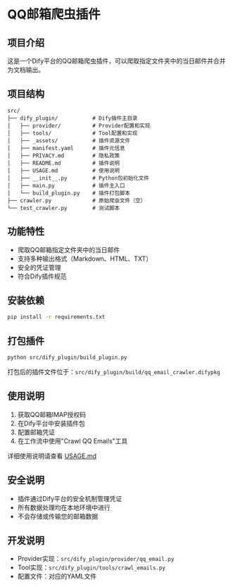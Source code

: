 # QQ邮箱爬虫插件

## 项目介绍

这是一个Dify平台的QQ邮箱爬虫插件，可以爬取指定文件夹中的当日邮件并合并为文档输出。

## 项目结构

```
src/
├── dify_plugin/           # Dify插件主目录
│   ├── provider/          # Provider配置和实现
│   ├── tools/             # Tool配置和实现
│   ├── _assets/           # 插件资源文件
│   ├── manifest.yaml      # 插件元信息
│   ├── PRIVACY.md         # 隐私政策
│   ├── README.md          # 插件说明
│   ├── USAGE.md           # 使用说明
│   ├── __init__.py        # Python包初始化文件
│   ├── main.py            # 插件主入口
│   └── build_plugin.py    # 插件打包脚本
├── crawler.py             # 原始爬虫文件（空）
└── test_crawler.py        # 测试脚本
```

## 功能特性

- 爬取QQ邮箱指定文件夹中的当日邮件
- 支持多种输出格式（Markdown、HTML、TXT）
- 安全的凭证管理
- 符合Dify插件规范

## 安装依赖

```bash
pip install -r requirements.txt
```

## 打包插件

```bash
python src/dify_plugin/build_plugin.py
```

打包后的插件文件位于：`src/dify_plugin/build/qq_email_crawler.difypkg`

## 使用说明

1. 获取QQ邮箱IMAP授权码
2. 在Dify平台中安装插件包
3. 配置邮箱凭证
4. 在工作流中使用"Crawl QQ Emails"工具

详细使用说明请查看 [USAGE.md](src/dify_plugin/USAGE.md)

## 安全说明

- 插件通过Dify平台的安全机制管理凭证
- 所有数据处理均在本地环境中进行
- 不会存储或传输您的邮箱数据

## 开发说明

- Provider实现：`src/dify_plugin/provider/qq_email.py`
- Tool实现：`src/dify_plugin/tools/crawl_emails.py`
- 配置文件：对应的YAML文件
